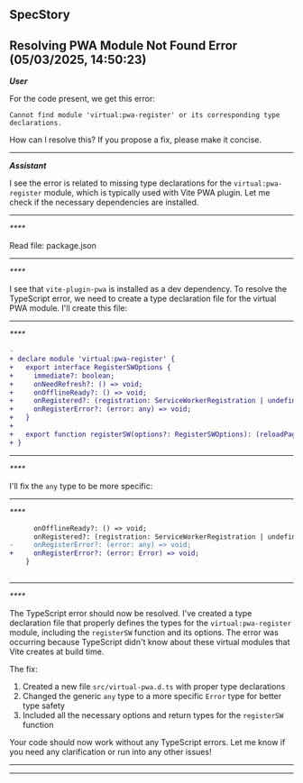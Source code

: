 ## SpecStory

## Resolving PWA Module Not Found Error (05/03/2025, 14:50:23)

_**User**_

For the code present, we get this error:
```
Cannot find module 'virtual:pwa-register' or its corresponding type declarations.
```
How can I resolve this? If you propose a fix, please make it concise.

---

_**Assistant**_

I see the error is related to missing type declarations for the `virtual:pwa-register` module, which is typically used with Vite PWA plugin. Let me check if the necessary dependencies are installed.

---

_****_

Read file: package.json

---

_****_

I see that `vite-plugin-pwa` is installed as a dev dependency. To resolve the TypeScript error, we need to create a type declaration file for the virtual PWA module. I'll create this file:

---

_****_

```diff
- 
+ declare module 'virtual:pwa-register' {
+   export interface RegisterSWOptions {
+     immediate?: boolean;
+     onNeedRefresh?: () => void;
+     onOfflineReady?: () => void;
+     onRegistered?: (registration: ServiceWorkerRegistration | undefined) => void;
+     onRegisterError?: (error: any) => void;
+   }
+ 
+   export function registerSW(options?: RegisterSWOptions): (reloadPage?: boolean) => Promise<void>;
+ } 
```

---

_****_

I'll fix the `any` type to be more specific:

---

_****_

```diff
      onOfflineReady?: () => void;
      onRegistered?: (registration: ServiceWorkerRegistration | undefined) => void;
-     onRegisterError?: (error: any) => void;
+     onRegisterError?: (error: Error) => void;
    }
  
```

---

_****_

The TypeScript error should now be resolved. I've created a type declaration file that properly defines the types for the `virtual:pwa-register` module, including the `registerSW` function and its options. The error was occurring because TypeScript didn't know about these virtual modules that Vite creates at build time.

The fix:
1. Created a new file `src/virtual-pwa.d.ts` with proper type declarations
2. Changed the generic `any` type to a more specific `Error` type for better type safety
3. Included all the necessary options and return types for the `registerSW` function

Your code should now work without any TypeScript errors. Let me know if you need any clarification or run into any other issues!

---



---

